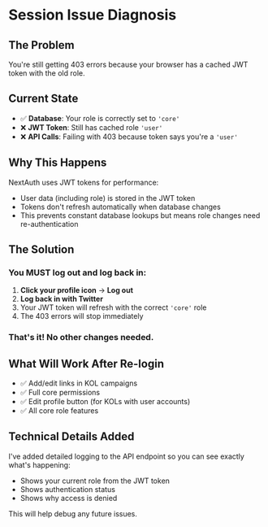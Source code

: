 # Session Issue Diagnosis

## The Problem
You're still getting 403 errors because your browser has a cached JWT token with the old role.

## Current State
- ✅ **Database**: Your role is correctly set to `'core'`
- ❌ **JWT Token**: Still has cached role `'user'`
- ❌ **API Calls**: Failing with 403 because token says you're a `'user'`

## Why This Happens
NextAuth uses JWT tokens for performance:
- User data (including role) is stored in the JWT token
- Tokens don't refresh automatically when database changes
- This prevents constant database lookups but means role changes need re-authentication

## The Solution

### You MUST log out and log back in:

1. **Click your profile icon** → **Log out**
2. **Log back in with Twitter**
3. Your JWT token will refresh with the correct `'core'` role
4. The 403 errors will stop immediately

### That's it! No other changes needed.

## What Will Work After Re-login
- ✅ Add/edit links in KOL campaigns
- ✅ Full core permissions
- ✅ Edit profile button (for KOLs with user accounts)
- ✅ All core role features

## Technical Details Added
I've added detailed logging to the API endpoint so you can see exactly what's happening:
- Shows your current role from the JWT token
- Shows authentication status
- Shows why access is denied

This will help debug any future issues. 